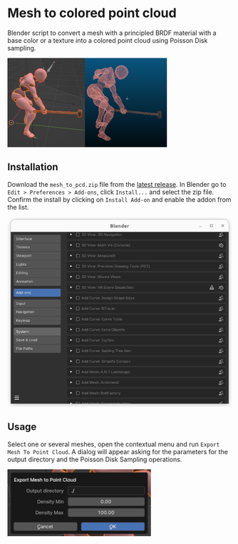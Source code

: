 # Mesh to colored point cloud

Blender script to convert a mesh with a principled BRDF material with a base color or a texture into a colored point cloud using Poisson Disk sampling.

![mesh](docs/images/mesh.png)![point cloud](docs/images/pcd.png)

## Installation

Download the `mesh_to_pcd.zip` file from the [latest release](https://github.com/cjaverliat/MeshToPointCloud/releases). In Blender go to `Edit > Preferences > Add-ons`, click `Install...` and select the zip file. Confirm the install by clicking on `Install Add-on` and enable the addon from the list.

![addons](docs/images/addons.png)

## Usage

Select one or several meshes, open the contextual menu and run `Export Mesh To Point Cloud`. A dialog will appear asking for the parameters for the output directory and the Poisson Disk Sampling operations.

![parameters](docs/images/parameters.png)
